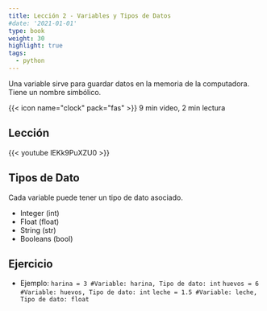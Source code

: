 ```yaml
---
title: Lección 2 - Variables y Tipos de Datos
#date: '2021-01-01'
type: book
weight: 30
highlight: true
tags:
  - python
---
```


Una variable sirve para guardar datos en la memoria de la computadora.
Tiene un nombre simbólico. 

<!--more-->

{{< icon name="clock" pack="fas" >}} 9 min video, 2 min lectura 

## Lección

{{< youtube lEKk9PuXZU0 >}}

## Tipos de Dato
Cada variable puede tener un tipo de dato asociado.
- Integer (int)
- Float (float)
- String (str)
- Booleans (bool)

## Ejercicio

- Ejemplo: `harina = 3 #Variable: harina, Tipo de dato: int`
`huevos = 6 #Variable: huevos, Tipo de dato: int`
`leche = 1.5 #Variable: leche, Tipo de dato: float`
